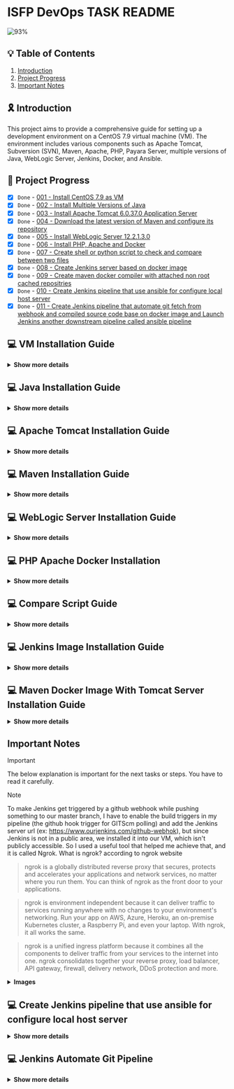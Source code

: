 # ISFP DevOps TASK README

![93%](https://progress-bar.dev/93/?title=Done)

## :bulb: Table of Contents

1. [Introduction](#introduction)
2. [Project Progress](#project-progress)
2. [Important Notes](#important-notes)

## :reminder_ribbon: Introduction

This project aims to provide a comprehensive guide for setting up a development environment on a CentOS 7.9 virtual machine (VM). The environment includes various components such as Apache Tomcat, Subversion (SVN), Maven, Apache, PHP, Payara Server, multiple versions of Java, WebLogic Server, Jenkins, Docker, and Ansible.

## :pushpin: Project Progress

- [x] `Done` - [001 - Install CentOS 7.9 as VM](#vm-installation-guide)
- [x] `Done` - [002 - Install Multiple Versions of Java](#java-installation-guide)
- [x] `Done` - [003 - Install Apache Tomcat 6.0.37.0 Application Server](#apache-tomcat-installation-guide)
- [x] `Done` - [004 - Download the latest version of Maven and configure its repository](#maven-installation-guide)
- [x] `Done` - [005 - Install WebLogic Server 12.2.1.3.0](#weblogic-server-installation-guide)
- [x] `Done` - [006 - Install PHP, Apache and Docker](#php-apache-docker-installation-guide)
- [x] `Done` - [007 - Create shell or python script to check and compare between two files](#compare-script-guide)
- [x] `Done` - [008 - Create Jenkins server based on docker image](#jenkins-image-installation-guide)
- [x] `Done` - [009 - Create maven docker compiler with attached non root cached repositries](#maven-docker-image-installation-guide)
- [x] `Done` - [010 - Create Jenkins pipeline that use ansible for configure local host server](#create-jenkins-pipeline)
- [x] `Done` - [011 - Create Jenkins pipeline that automate git fetch from webhook and compiled source code base on docker image and Launch Jenkins another downstream pipeline called ansible pipeline](#jenkins-automate-git-pipeline)

<!-- -
- [x] `Done` - 003 - Install Subversion (SVN)
- [x] `Done` - 005 - Install Apache and PHP
- [x] `Done` - 006 - Create File Comparison Script
- [ ] `Progress` - 007 - Install Payara Server 5.191 #badassfish (build 94)
- 
- [x] `Done` - 009 - Install WebLogic Server 12.2.1.3.0
- [x] `Done` - 010 - Create Jenkins Server Based on Docker Image
- [x] `Done` - 011 - Create Maven Docker Compiler
- [x] `Done` - 012 - Create Jenkins Pipeline for Automated Compilation
- [x] `Done` - 013 - Launch Jenkins Downstream Pipeline with Ansible
- [x] `Done` - 014 - Configure Local Host Server with Ansible
- [x] `Done` - 015 - Deploy App on Tomcat Docker Container -->


## :computer:  VM Installation Guide

<details>
<summary><b>Show more details</b></summary>

1. Download the CentOS 7.9 ISO Image From centos.interhost

    ```sh
    http://centos.interhost.net.il/7.9.2009/isos/x86_64/
    ```

2. Install Oracle VM Box From Oracle Download Page
    - For Windows users, download the appropriate Windows installer from the Oracle Download Page:

        ```sh
        https://www.oracle.com/eg/virtualization/technologies/vm/downloads/virtualbox-downloads.html
        ```

    - Note: If you are using a different operating system, make sure to download the version suitable for your OS.


<details>
<summary><b>Images</b></summary>

### 1. Adding a new virtual machine depends on our proper OS ISO (CentOS 7.9)

![Alternative Image](./images/vm/1.png)

### 2. Adjusting our virtual machine's hardware (CPU, RAM) to fit our desires

![Alternative Image](./images/vm/2.png)

### 3. Adjusting our virtual machine's hard disk that fit our desires

![Alternative Image](./images/vm/3.png)

### 4. After finishing our configuration above, that is the summary table of our configuration that we have made

![Alternative Image](./images/vm/4.png)

### 5. Let's run our centos-isfp VM , I prompted to mount the ISO file

![Alternative Image](./images/vm/5.png)

### 6. At the boot menu, we chose to install CentOS 7.

![Alternative Image](./images/vm/6.png)

### 7. At software selection, I chose a CentOS server with a GUI

![Alternative Image](./images/vm/7.png)

### 8. Our Installation is now completed

![Alternative Image](./images/vm/8.png)

### 9. Installation Progress..

![Alternative Image](./images/vm/9.png)

### 10. CentOs is now successfully installed and ready to use

![Alternative Image](./images/vm/10.png)
</details>
</details>

## :computer:  Java Installation Guide

<details>
<summary><b>Show more details</b></summary>

# Installing  Multiple Versions of Java and Set Default (Java 8)
This Ansible playbook automates the installation of various Java versions on a target machine, with the earlier version (Java 8) set as the default. It gives developers the flexibility they need if their applications require different Java versions.
I choose to install Oracle Java (8,11) versions since WebLogic installation cannot be proceed because the open-jdk is no longer supported any more.

# Prerequisites
Ensure the following prerequisites are met before running the playbook:

- **Access to Oracle Java Archives:** Ensure access to the Oracle Java archives for Java 8 and Java 11 versions. The playbook uses direct download links to fetch these archives. and those direct links are temporary because to download from the Oracle page, you have to sign in and accept the Oracle OTN license and terms.
So I got those links from my login session; they have a limit 3 times only to be downloaded. Of course,  this is not the best approach. You can download them and upload them to a central server; you can use S3 buckets or any other service for example.
- **Ansible:**  Ensure Ansible is installed on the local system from which the playbook will be executed.
- **Target Host:**  The playbook assumes execution on the localhost, but it can be modified to target other hosts as needed.

# Playbook Structure


```yaml
- name: Install multiple versions of Java and set earlier one is the default (8)
  hosts: localhost
  become: yes
  vars:
    java8_download_url: https://download.oracle.com/otn/java/jdk/8u411-b09/43d62d619be4e416215729597d70b8ac/jdk-8u411-linux-x64.tar.gz?AuthParam=1715329607_1d701ac9a940bea9f0e903935ba46eb1
    java11_download_url: https://download.oracle.com/otn/java/jdk/11.0.23+7/9bd8d305c900ee4fa3e613b59e6f42de/jdk-11.0.23_linux-x64_bin.tar.gz?AuthParam=1715329784_6c64b1935760ee8cd8f61cc325d75b82
    download_folder: /tmp
    java_8_home: "/usr/local/jdk1.8.0_411"
    java_11_home: "/usr/local/jdk-11.0.23"
    java_8_archive: "{{download_folder}}/jdk-8u411-linux-x64.tar.gz"
    java_11_archive: "{{download_folder}}/jdk-11.0.23_linux-x64_bin.tar.gz"
    java_env_file: "/etc/profile.d/java.sh"
  tasks:
    - name: Check if Oracle Java 8 archive exists
      stat:
        path: "{{ java_8_archive }}"
      register: java_8_archive_stat

    - name: Check if Oracle Java 11 archive exists
      stat:
        path: "{{ java_11_archive }}"
      register: java_11_archive_stat

    - name: Download Oracle Java 8
      command: "curl -v -L -b oraclelicense=accept-securebackup-cookie -o {{java_8_archive}}  {{java8_download_url}}"
      when: java_8_archive_stat.stat.exists == False

    - name: Download Oracle Java 11
      command: "curl -v -L -b oraclelicense=accept-securebackup-cookie -o {{java_11_archive}}  {{java11_download_url}}"
      when: java_11_archive_stat.stat.exists == False

    - name: Unpack archive Oracle Java 8
      unarchive:
        src: "{{java_8_archive}}"
        dest: /usr/local
        remote_src: yes

    - name: Unpack archive Oracle Java 11
      unarchive:
        src: "{{java_11_archive}}"
        dest: /usr/local
        remote_src: yes

    - name: Install Oracle Java 8
      command: 'update-alternatives --install "/usr/bin/java" "java" "{{java_8_home}}/jre/bin/java" 1'
    - name: Install Oracle Java 11
      command: 'update-alternatives --install "/usr/bin/java" "java" "{{java_11_home}}/jre/bin/java" 1'
    - name: Set Oracle Java 8 as default
      command: "update-alternatives --set java {{java_8_home}}/jre/bin/java"

    - name: Create /etc/profile.d directory
      file:
        path: /etc/profile.d
        state: directory

    - name: Create java.sh file
      file:
        path: "{{java_env_file}}"
        state: touch

    - name: Clear content of java.sh file if it exists
      shell: echo "" > "{{ java_env_file }}"

    - name: Set environment variables for JAVA
      lineinfile:
        dest: "{{ java_env_file }}"
        line: |
          export JAVA_HOME={{java_8_home}}
          export PATH=$PATH:$JAVA_HOME/bin

    - name: Source java.sh script
      shell: source {{java_env_file}}
      args:
        executable: /bin/bash
```  


- **hosts:**  Specifies the target host where the playbook tasks will be executed. In this case, it's set to localhost.
- **vars:**   Defines variables used throughout the playbook, including download URLs for Java 8 and Java 11 archives, download folder location, installation paths, and environment file paths.
- **tasks:** Contains the main tasks of the playbook
  - **Check if Oracle Java archives exist:** Utilizes the `stat` module to check if the Java archives are already downloaded.
  - **Download Oracle Java archives:** Downloads the Java archives using `curl` commands if they don't already exist.
  - **Unpack archives:** Uses the `unarchive` module to extract the downloaded Java archives to the specified destination folder `(/usr/local)`.
  - **Install Java versions:** Uses `update-alternatives` to install Java versions and set up symbolic links to the Java executable.
  - **Set default Java version:** Uses `update-alternatives` Sets Java 8 as the default version using update-alternatives.
  - **Export environment variables:** Appends Java environment variables to the system-wide profile file `(/etc/profile.d/java.sh)` to make Java Home available globally.
  - **Source java.sh script:**  Sources the java.sh script to ensure the environment variables take effect immediately.


<details>
<summary><b>Images</b></summary>

### 1. Executing ansible playbook to our vm

![Alternative Image](./images/ansible-java/1.png)


![Alternative Image](./images/ansible-java//2.png)



![Alternative Image](./images/ansible-java//3.png)


### 2. update-alternatives --config java --> shows us the default java version which is openjdk-8


![Alternative Image](./images/ansible-java//4.png)

### 3. after installing ORACLE java , that is our JAVA_HOME Environment variable


![Alternative Image](./images/ansible-java//5.png)

### 4. Oracle Java Version


![Alternative Image](./images/ansible-java//6.png)

### 5. update-alternatives --config java --> shows us the default Java version, which is Oracle 8, that we have installed


![Alternative Image](./images/ansible-java//7.png)

</details>
</details>


##  :computer: Apache Tomcat Installation Guide

<details>
<summary><b>Show more details</b></summary>

# Installing Apache Tomcat (6.0.37)

This Ansible playbook automates the installation of Apache Tomcat version 6.0.37 on our local machine. It performs the following steps:


# Prerequisites

Ensure the following prerequisites are met before running the playbook:

- **Access to Apache Tomcat Archive:** Ensure access to the Apache Tomcat archives for 6.0.37. The playbook uses direct download link to fetch this archive. 
- **Ansible:**  Ensure Ansible is installed on the local system from which the playbook will be executed.
- **Target Host:**  The playbook assumes execution on the localhost, but it can be modified to target other hosts as needed.

# Playbook Structure

```yaml
- name: Install Apache Tomcat 6.0.37
  hosts: localhost
  become: yes
  vars:
    download_url: https://archive.apache.org/dist/tomcat/tomcat-6/v6.0.37/bin/apache-tomcat-6.0.37.tar.gz
    download_folder: /tmp
    tomcat_installation_path: "/opt/tomcat"
    tomcat_home: "/opt/tomcat/apache-tomcat-6.0.37"
    tomcat_archive: "{{download_folder}}/apache-tomcat-6.0.37.tar.gz"
  tasks:
    - name: Create tomcat directory
      file:
        path: "{{tomcat_installation_path}}"
        state: directory

    - name: Download Apache Tomcat
      get_url:
        url: "{{download_url}}"
        dest: "{{tomcat_archive}}"

    - name: Extract Apache Tomcat
      unarchive:
        src: "{{tomcat_archive}}"
        dest: "{{tomcat_installation_path}}"
        remote_src: yes

    - name: Change permissions of startup.sh
      file:
        path: "{{tomcat_home}}/bin/startup.sh"
        mode: +x

    - name: Change Tomcat connector port to 8088
      replace:
        path: "{{tomcat_home}}/conf/server.xml"
        regexp: 'port="8080"'
        replace: 'port="8088"'

    - name: Change Tomcat Shutdown Port 8005 > 8006
      replace:
        path: "{{tomcat_home}}/conf/server.xml"
        regexp: 'port="8005"'
        replace: 'port="8006"'

    - name: Change Tomcat Connector Port for AJP 8009 > 8010
      replace:
        path: "{{tomcat_home}}/conf/server.xml"
        regexp: 'port="8009"'
        replace: 'port="8010"'

    - name: Create tomcat-users.xml file
      template:
        src: "./tomcat/tomcat-users.xml"
        dest: "{{tomcat_home}}/conf/tomcat-users.xml"

    - name: Start Tomcat service using startup.sh
      command: sh "{{tomcat_home}}/bin/startup.sh"

    - name: Check if Tomcat service is running
      shell: ps aux | grep '[c]atalina.home=/opt/tomcat'
      register: tomcat_status
      ignore_errors: yes

    - name: Debug message Tomcat status
      debug:
        msg: "Tomcat is {{ 'running' if tomcat_status.rc == 0 else 'not running' }}"
```  

- **hosts:**  Specifies the target host where the playbook tasks will be executed. In this case, it's set to localhost.
- **vars:**   Defines variables used throughout the playbook, including download URL Apache tomcat archive, download folder location, installation paths, and environment file paths.
- **tasks:** Contains the main tasks of the playbook
  - **Create Tomcat Directory:** It creates the directory where Apache Tomcat will be installed.
  - **Download Apache Tomcat Archive:** It downloads the Apache Tomcat archive distribution from the provided URL and saves it to a specified folder.
  - **Extract Apache Tomcat:** It extracts the downloaded Apache Tomcat archive to the installation directory.
  - **Change Permissions of startup.sh:**  It changes the permissions of the Tomcat startup script to make it executable.
  - **Change Tomcat Connector Port** It modifies the configuration file to change the default connector port from `8080` to `8088`.
  - **Modify Tomcat Shutdown Port:**  It modifies the configuration file to change the shutdown port from `8005` to `8006`.
  - **Modify Tomcat Connector Port for AJP:**  It modifies the configuration file to change the port used for the AJP connector from `8009` to `8010`.
  - **Create tomcat-users.xml File:**   It creates a tomcat-users.xml file in the Tomcat configuration directory to define user roles and access privileges.

    ```diff
    <?xml version='1.0' encoding='utf-8'?>
    <!--
    Licensed to the Apache Software Foundation (ASF) under one or more
    contributor license agreements.  See the NOTICE file distributed with
    this work for additional information regarding copyright ownership.
    The ASF licenses this file to You under the Apache License, Version 2.0
    (the "License"); you may not use this file except in compliance with
    the License.  You may obtain a copy of the License at

        http://www.apache.org/licenses/LICENSE-2.0

    Unless required by applicable law or agreed to in writing, software
    distributed under the License is distributed on an "AS IS" BASIS,
    WITHOUT WARRANTIES OR CONDITIONS OF ANY KIND, either express or implied.
    See the License for the specific language governing permissions and
    limitations under the License.
    -->
    <tomcat-users>
    <!--
    NOTE:  By default, no user is included in the "manager-gui" role required
    to operate the "/manager/html" web application.  If you wish to use this app,
    you must define such a user - the username and password are arbitrary.
    -->
    <!--
    NOTE:  The sample user and role entries below are wrapped in a comment
    and thus are ignored when reading this file. Do not forget to remove
    <!.. ..> that surrounds them.
    -->
    <!--
    <role rolename="tomcat"/>
    <role rolename="role1"/>
    <user username="tomcat" password="tomcat" roles="manager-gui,admin-gui"/>
    <user username="both" password="tomcat" roles="tomcat,role1"/>
    <user username="role1" password="tomcat" roles="role1"/>
    -->
    + <user username="tomcat" password="tomcat" roles="manager-gui,admin-gui"/>
    </tomcat-users>
    ```

  - **Start Tomcat Service:**  It starts the Tomcat service using the `startup.sh` script.
  - **Check Tomcat Service Status:** It verifies whether the Tomcat service is running by searching for the process using ps command.
  - **Debug Message:** It provides a debug message indicating whether Tomcat is running or not.



  


<details>
<summary><b>Images</b></summary>

### 1. Executing ansible playbook to our vm

![Alternative Image](./images/tomcat/1.png)

![Alternative Image](./images/tomcat//2.png)

![Alternative Image](./images/tomcat//3.png)

### 2. Accessing our apache tomcat from our VM

![Alternative Image](./images/tomcat//4.png)

### 3. Accessing our apache tomcat from my computer which host the VM

![Alternative Image](./images/tomcat//5.png)

> Assuming that our virtual machine (VM) is accessible to the public, I wanted to emulate the process, so I used the command `sudo firewall-cmd --zone=public --add-port=8088/tcp to open port 8080 within our VM. I also adjusted the VM network settings from our oracle VMbox to port forward from my host machine to the VM (guest) port.

![Alternative Image](./images/tomcat//9.png)

### 4. Trying to login into manager page

![Alternative Image](./images/tomcat//6.png)

### 5. I logged in successfully

![Alternative Image](./images/tomcat//7.png)

### 6. Apache tomcat server status

![Alternative Image](./images/tomcat//8.png)

</details>
</details>



## :computer: Maven Installation Guide

<details>
<summary><b>Show more details</b></summary>

# Installing Maven Latest Version (3.9.6)

This Ansible playbook automates the installation of Apache Maven version 3.9.6 on our local machine. It performs the following steps:

# Prerequisites

Ensure the following prerequisites are met before running the playbook:

- **Access to Apache Maven Archive:** Ensure access to the Apache Maven archives for 3.9.6. The playbook uses direct download link to fetch this archive.
- **Ansible:**  Ensure Ansible is installed on the local system from which the playbook will be executed.
- **Target Host:**  The playbook assumes execution on the localhost, but it can be modified to target other hosts as needed.

# Playbook Structure

```yaml
- name: Install Apache Maven and configure environment
  hosts: localhost
  become: yes
  vars:
    download_url: https://dlcdn.apache.org/maven/maven-3/3.9.6/binaries/apache-maven-3.9.6-bin.tar.gz
    download_folder: /tmp
    maven_installation_path: "/opt/maven"
    maven_home: "/opt/maven/apache-maven-3.9.6"
    maven_archive: "{{download_folder}}/apache-maven-3.9.6-bin.tar.gz"
    maven_env_file: "/etc/profile.d/maven.sh"

  tasks:
    - name: Download Maven
      get_url:
        url: "{{ download_url }}"
        dest: "{{ maven_archive }}"

    - name: Create maven.sh
      file:
        path: "{{ maven_installation_path }}"
        state: directory

    - name: Extract Maven
      unarchive:
        src: "{{ maven_archive }}"
        dest: "{{ maven_installation_path }}"
        creates: "{{ maven_home }}"
        remote_src: yes

    - name: Create maven.sh
      file:
        path: "{{ maven_env_file }}"
        state: touch

    - name: Clear content of maven.sh file if it exists
      shell: echo "" > "{{ maven_env_file }}"

    - name: Set environment variables for Maven
      lineinfile:
        dest: "{{ maven_env_file }}"
        line: "{{ item }}"
      with_items:
        - "export M2_HOME={{maven_home}}"
        - "export PATH=$PATH:$M2_HOME/bin"

    - name: Configure maven repo to use local repo
      copy:
        src: "./maven/settings.xml"
        dest: "{{ maven_home }}/conf/settings.xml"

    - name: Source maven.sh script
      shell: source {{ maven_env_file }}
      args:
        executable: /bin/bash
```  

- **hosts:**  Specifies the target host where the playbook tasks will be executed. In this case, it's set to localhost.
- **vars:**   Defines variables used throughout the playbook, including download URL Apache maven archive, download folder location, installation paths, and environment file paths.
- **tasks:** Contains the main tasks of the playbook
  - **Download Maven:** It downloads the Apache Maven binary distribution from the specified URL and saves it to a temporary folder.
  - **Create Maven Installation Directory:** It creates the directory where Apache Maven will be installed..
  - **Extract Maven:** It creates a script file `(maven.sh)` in the /etc/profile.d directory to set up environment variables for Maven.
  - **Clear Content of maven.sh File:** It clears the content of the maven.sh file if it exists.
  - **Set Environment Variables for Maven**  It sets environment variables `M2_HOME` and updates the PATH variable to include the Maven bin directory.
  - **Configure Maven Repository**  It copies a custom Maven `settings.xml` file to the Maven installation directory to configure Maven repository settings.
  - **Source maven.sh Script**  It sources the `maven.sh` script to apply the environment variable changes immediately.


<details>
<summary><b>Images</b></summary>

### 1. Executing ansible playbook to our vm

![Alternative Image](./images/maven/1.png)

![Alternative Image](./images/maven//2.png)

### 2. Maven has installed successfully

![Alternative Image](./images/maven//3.png)

</details>
</details>


## :computer: WebLogic Server Installation Guide

<details>
<summary><b>Show more details</b></summary>

# Installing WebLogic Server Version (12.2.1.3.0)

This guide steps for installation of WebLogic Server 12.2.1.3.0 on our local machine. The download step is done manually due the the large size
and the GUI Wizard installation

# Prerequisites

Ensure the following prerequisites are met before installing WebLogic Server:

- **Oracle Java 8 :**  Ensure Oracle Java 8  is installed on the local system.
- **fmw_12.2.1.3.0_wls_Disk_1_1of1.zip :** [Download](https://www.oracle.com/middleware/technologies/weblogic-server-installers-downloads.html)


# Steps

- After downloading the `fmw_12.2.1.3.0_wls_Disk1_1of1.zip` in downloads directory fellow this steps:
  - **Change Directory to {user}/downloads**: `cd ~/Downloads`
  - **Extract the WebLogic Installer .zip file**: `unzip fmw_12.2.1.3.0_wls_Disk1_1of1.zip`
  - **Run the WebLogic installer**: `java -jar fmw_12.2.1.3.0_wls.jar`

<details>
<summary><b>Images</b></summary>


![Alternative Image](./images/weblogic/1.png)

![Alternative Image](./images/weblogic//2.png)

![Alternative Image](./images/weblogic//3.png)

![Alternative Image](./images/weblogic//4.png)

![Alternative Image](./images/weblogic//5.png)

![Alternative Image](./images/weblogic//6.png)

![Alternative Image](./images/weblogic//7.png)

![Alternative Image](./images/weblogic//8.png)

![Alternative Image](./images/weblogic//9.png)

![Alternative Image](./images/weblogic//10.png)

![Alternative Image](./images/weblogic//11.png)

![Alternative Image](./images/weblogic//12.png)

![Alternative Image](./images/weblogic//13.png)

![Alternative Image](./images/weblogic//14.png)



</details>
</details>


## :computer: PHP Apache Docker Installation

<details>
<summary><b>Show more details</b></summary>

# Installing PHP Apache Docker

This Ansible playbook automates the installation of Apache (httpd) and PHP packages on your local machine, 
along with setting up Docker for containerized applications. Here's a breakdown of the tasks performed:

# Prerequisites

Ensure the following prerequisites are met before running the playbook:

- **Ansible:**  Ensure Ansible is installed on the local system from which the playbook will be executed.
- **Target Host:**  The playbook assumes execution on the localhost, but it can be modified to target other hosts as needed.

# Playbook Structure

```yaml
- name: Install Apache and PHP
  hosts: localhost
  become: yes

  tasks:
    - name: Install apache(httpd)
      yum:
        name: httpd
        state: present

    - name: Install php package
      yum:
        name: php
        state: present
    - name: Add Docker repository
      yum_repository:
        name: docker-ce
        description: Docker CE Stable - $basearch
        baseurl: https://download.docker.com/linux/centos/7/$basearch/stable
        gpgcheck: yes
        gpgkey: https://download.docker.com/linux/centos/gpg
        enabled: yes

    - name: Install Docker
      yum:
        name: docker-ce
        state: present

    - name: Start Docker service
      service:
        name: docker
        state: started
        enabled: yes

    - name: Change permissions of /var/run/docker.sock
      file:
        path: /var/run/docker.sock
        mode: "0666"

```  


- **tasks:** Contains the main tasks of the playbook
  - **Install Apache (httpd):** : It installs the Apache web server package `(httpd)` using the yum package manager.
  - **Install PHP Package:**It installs the `PHP` package using yum to enable server-side scripting support.
  - **Add Docker Repository:** It adds the `Docker repository` to the system configuration to fetch `Docker packages`.
  - **Install Docker File:**  It installs `Docker CE (Community Edition)` using the Docker repository configured earlier.
  - **Start Docker Service**   It starts the `Docker service` and ensures that it is enabled to start automatically on system boot.
  - **Change Permissions of `/var/run/docker.sock`** It adjusts the `permissions` of the Docker socket file to allow Docker commands to be executed without `requiring root privileges`.

<details>
<summary><b>Images</b></summary>

### 1. Executing ansible playbook to our vm

![Alternative Image](./images/apache-php-docker/1.png)


</details>
</details>


## :computer: Compare Script Guide

<details>
<summary><b>Show more details</b></summary>

# Loading Lines into Dictionary and Comparing Source with Destination

This Python script automates the process of comparing lines from a source file with multiple destination files and outputs the results into an output file. Here's how it works:


# Prerequisites

Ensure the following prerequisites are met before running the script:

- **Python:**  Ensure Python is installed on the local system from which the script will be executed.

# Script Structure

```yaml
import os

def load_lines_into_dict(directory_path):
    files_in_directory = os.listdir(directory_path)
    lines_found = {}
    for file_name in files_in_directory:
        file_path_abs = os.path.join(directory_path, file_name)
        if os.path.isfile(file_path_abs):
            with open(file_path_abs, 'r') as file:
                for line in file:
                    file_name_only = os.path.basename(file_path_abs)
                    if line.strip() not in lines_found:
                        lines_found[line.strip()] = [file_name_only]
                    else:
                        lines_found[line.strip()].append(file_name_only)
    return lines_found

def compare_lines_src_dest(lines_dict, output_file):
    with open("source.txt", 'r') as source_file:
        with open(output_file, 'w') as result_file:
            for line in source_file:
                line = line.strip()
                if line in lines_dict:
                    result_file.write(f"{line}'{', '.join(lines_dict[line])}\n")

lines_dict = load_lines_into_dict("./Destination")
compare_lines_src_dest(lines_dict, "output.txt")


```  

```sh
'Port_Automation/JavaSource/com/sps/billing/invoices/action/BaseAction.java'Patch 1.15.785.txt, Patch 1.21.32.txt, Patch 1.21.44.txt
'Port_Automation/JavaSource/com/sps/billing/invoices/containerinvoice/loaddischargeinvoice/service/spring/BillingContainerLoadDischargeService.java'Patch 1.21.09.txt
'Port_Automation/JavaSource/com/sps/billing/service/IBillingService.java'Patch 1.15.785.txt, Patch 1.21.09.txt, Patch 1.21.106.txt, Patch 1.21.32.txt, Patch 1.21.98.txt
'Port_Automation/JavaSource/com/sps/billing/service/spring/BillingService.java'Patch 1.15.785.txt, Patch 1.21.09.txt, Patch 1.21.106.txt, Patch 1.21.13.txt, Patch 1.21.16.txt, Patch 1.21.32.txt, Patch 1.21.44.txt, Patch 1.21.98.txt
'Port_Automation/WebContent/WEB-INF/BillingApplicationContext.xml'Patch 1.15.785.txt, Patch 1.21.25.txt, Patch 1.21.32.txt, Patch 1.21.44.txt, Patch 1.21.95.txt, Patch 1.21.98.txt
'Port_Automation/JavaSource/com/sps/container/definition/dao/ContainerDefinitionDao.java'Patch 1.21.27.txt, Patch 1.21.83.txt
'Port_Automation/JavaSource/com/sps/container/definition/service/ContainerDefinitionService.java'Patch 1.21.111.txt, Patch 1.21.17.txt, Patch 1.21.27.txt, Patch 1.21.28.txt, Patch 1.21.30.txt, Patch 1.21.36.txt, Patch 1.21.51.txt, Patch 1.21.65.txt, Patch 1.21.83.txt, Patch 1.21.95.txt
'Port_Automation/JavaSource/com/sps/container/definition/service/IContainerDefinitionService.java'Patch 1.21.27.txt
'Port_Automation/JavaSource/com/sps/container/permitdismiss/action/InitPermitDismissAddEdit.java'Patch 1.21.95.txt
'Port_Automation/JavaSource/com/sps/container/permitdismiss/action/SavePermitDismissAddEdit.java'Patch 1.21.30.txt
'Port_Automation/WebContent/WEB-INF/XMLMappingResources.xml'Patch 1.15.785.txt, Patch 1.21.112.txt, Patch 1.21.124.txt, Patch 1.21.125.txt, Patch 1.21.128.txt, Patch 1.21.132.txt, Patch 1.21.32.txt, Patch 1.21.44.txt, Patch 1.21.67.txt
'Port_Automation/WebContent/WEB-INF/struts-config.xml'Patch 1.15.785.txt, Patch 1.21.10.txt, Patch 1.21.106.txt, Patch 1.21.107.txt, Patch 1.21.110.txt, Patch 1.21.114.txt, Patch 1.21.119.txt, Patch 1.21.121.txt, Patch 1.21.125.txt, Patch 1.21.128.txt, Patch 1.21.26.txt, Patch 1.21.32.txt, Patch 1.21.37.txt, Patch 1.21.39.txt, Patch 1.21.43.txt, Patch 1.21.44.txt, Patch 1.21.53.txt, Patch 1.21.56.txt, Patch 1.21.67.txt, Patch 1.21.70.txt
'Port_Automation/JavaSource/com/sps/billing/invoices/containerinvoice/collectionserviceinvoice/service/spring/BillingContainerCollectionServiceService.java'Patch 1.21.84.txt
'Port_Automation/JavaSource/com/sps/core/resources/ApplicationResources_ar.properties'Patch 1.15.785.txt, Patch 1.21.10.txt, Patch 1.21.110.txt, Patch 1.21.113.txt, Patch 1.21.114.txt, Patch 1.21.119.txt, Patch 1.21.121.txt, Patch 1.21.124.txt, Patch 1.21.125.txt, Patch 1.21.128.txt, Patch 1.21.16.txt, Patch 1.21.23.txt, Patch 1.21.25.txt, Patch 1.21.26.txt, Patch 1.21.32.txt, Patch 1.21.38.txt, Patch 1.21.39.txt, Patch 1.21.43.txt, Patch 1.21.45.txt, Patch 1.21.47.txt, Patch 1.21.49.txt, Patch 1.21.5.txt, Patch 1.21.56.txt, Patch 1.21.66.txt, Patch 1.21.67.txt, Patch 1.21.69.txt, Patch 1.21.70.txt, Patch 1.21.76.txt, Patch 1.21.83.txt
'Port_Automation/JavaSource/com/sps/container/definition/dao/IContainerDefinitionDao.java'Patch 1.21.27.txt
'Port_Automation/JavaSource/com/sps/container/permitdismiss/action/InitPermitDismissSearch.java'Patch 1.21.95.txt
'Port_Automation/JavaSource/com/sps/billing/dao/IBillingDao.java'Patch 1.21.98.txt
'Port_Automation/JavaSource/com/sps/billing/dao/hibernate/BillingDao.java'Patch 1.21.98.txt
'Port_Automation/JavaSource/com/sps/billing/invoices/gcinvoice/dao/hibernate/BillingGCDao.java'Patch 1.21.118.txt, Patch 1.21.52.txt
'Port_Automation/JavaSource/com/sps/container/definition/dao/ContainerDefinitionDao.java'Patch 1.21.27.txt, Patch 1.21.83.txt
'Port_Automation/JavaSource/com/sps/container/definition/dao/IContainerDefinitionDao.java'Patch 1.21.27.txt
'Port_Automation/JavaSource/com/sps/container/definition/service/ContainerDefinitionService.java'Patch 1.21.111.txt, Patch 1.21.17.txt, Patch 1.21.27.txt, Patch 1.21.28.txt, Patch 1.21.30.txt, Patch 1.21.36.txt, Patch 1.21.51.txt, Patch 1.21.65.txt, Patch 1.21.83.txt, Patch 1.21.95.txt
'Port_Automation/JavaSource/com/sps/container/definition/service/IContainerDefinitionService.java'Patch 1.21.27.txt
'Port_Automation/JavaSource/com/sps/billing/invoices/containerinvoice/collectionserviceinvoice/service/spring/BillingContainerCollectionServiceService.java'Patch 1.21.84.txt
'ReportViewer/WebContent/Reports/Containers/RPT03022DD.rpt'Patch 1.21.4.txt
'ReportViewer/WebContent/Reports/Containers/RPT030264.rpt'Patch 1.21.27.txt, Patch 1.21.4.txt, Patch 1.21.65.txt, Patch 1.21.8.txt
```

1. `load_lines_into_dict(directory_path)`: This function takes a directory path as input and loads all the lines from files within that directory into a dictionary. Each line is used as a key, and the value associated with each key is a list of file names where the line is found. `It iterates through each file in the directory, reads its lines`, and populates the dictionary accordingly.

2. `compare_lines_src_dest(lines_dict, output_file)`: This function compares the lines from a source file (source.txt) with the lines loaded into the dictionary using the load_lines_into_dict function. For each line in the source file,` it checks if the line exists in the dictionary`. If it does, `it writes the line along with the file names where it was found into an output file (output.txt)`.

</details>


## :computer: Jenkins Image Installation Guide

<details>
<summary><b>Show more details</b></summary>

# Create Jenkins server based on docker image

1. This Dockerfile provides instructions for building a custom Jenkins image with Ansible support. Here's a breakdown of the Dockerfile.
2. This Ansible playbook automates the setup of a Jenkins server running within a Docker container, with built-in support for Ansible. It downloads a Dockerfile from a specified URL, builds a Docker image named jenkins-ansible, and then runs a Docker container based on this image.


# Prerequisites

Ensure the following prerequisites are met before running the script:

- **Docker:**  Ensure Docker is installed on the local system from which the Dockerfile will be executed.
- **Ansible:**  Ensure Ansible is installed on the local system from which the playbook will be executed.
- **Target Host:**  The playbook assumes execution on the localhost, but it can be modified to target other hosts as needed.

# Dockerfile Structure

```yaml
# Use the official Jenkins image as base
FROM jenkins/jenkins:latest

# Switch to root user to install Ansible and dependencies
USER root

# Install dependencies for Ansible
RUN apt-get update \
    && apt-get install -y --no-install-recommends \
    software-properties-common \
    python3-pip \
    python3-venv \
    && apt-get clean \
    && rm -rf /var/lib/apt/lists/*

# Create a virtual environment for Ansible
RUN python3 -m venv /opt/ansible

# Activate the virtual environment and install Ansible
RUN /opt/ansible/bin/pip install ansible

# Switch back to the Jenkins user
USER jenkins


```  

1. `Base Image`: It starts with the official Jenkins image (jenkins/jenkins:latest) as the base image.
2. `Switch to Root User`: It switches to the root user to install Ansible and its dependencies.
3. `Install Dependencies`: It updates the `package repositories` and installs necessary dependencies for Ansible, including `software-properties-common`, `python3-pip`, and `python3-venv`.
4. `Create Virtual Environment for Ansible`: It creates a virtual environment for Ansible at /opt/ansible.
5. `Install Ansible`: It activates the virtual environment and installs Ansible within it using pip.
6. `Switch Back to Jenkins User`: Finally, it switches back to the Jenkins user to ensure that Jenkins runs with the appropriate permissions.


# Playbook Structure

```yaml
- name: Run Jenkins with ansible support as a Docker image
  hosts: localhost
  become: yes
  vars:
    docker_file_download_url: https://raw.githubusercontent.com/aomarabdelaziz/ISFP-task-doc/master/Docker/Dockerfile.jenkins-ansible
    download_path: /tmp/Dockerfile.jenkins-ansible
  tasks:
    - name: Download Dockerfile.jenkins-ansible
      get_url:
        url: "https://raw.githubusercontent.com/aomarabdelaziz/ISFP-task-doc/master/Docker/Dockerfile.jenkins-ansible"
        dest: "{{ download_path }}"

    - name: Build Docker image
      command: "docker build -t jenkins-ansible -f {{download_path}} ."

    - name: Run Jenkins container
      shell: "docker run --name jenkins --network=host -v jenkins_home:/var/jenkins_home -v /var/run/docker.sock:/var/run/docker.sock -d -v $(which docker):$(which docker) jenkins-ansible"
      ignore_errors: yes

    - name: Pause for 10 seconds before getting initial admin password
      pause:
        seconds: 10

    - name: Get initial admin password
      shell: docker exec jenkins cat /var/jenkins_home/secrets/initialAdminPassword
      register: initial_admin_password
      ignore_errors: yes

    - name: Print the secret
      debug:
        msg: "The initial admin password is {{ initial_admin_password.stdout }}"
      when: initial_admin_password.rc == 0 # Only print if the command succeeds


```  

- **hosts:**  Specifies the target host where the playbook tasks will be executed. In this case, it's set to localhost.
- **vars:**   Defines variables used throughout the playbook, including download URL of custom image , download folder location.
- **tasks:** Contains the main tasks of the playbook
  - **Download Dockerfile:** The playbook starts by downloading the Dockerfile necessary for building the Jenkins Docker image from the provided URL.
  - **Build Docker Image:**It then builds a Docker image named jenkins-ansible using the downloaded Dockerfile.
  - **Run Jenkins Container:** It creates a script file `(maven.sh)` in the /etc/profile.d directory to set up environment variables for Maven.
  - **Clear Content of maven.sh File:** After building the Docker image, the playbook runs a Docker container named jenkins, which hosts the Jenkins server. The container is configured to have network access to the host (--network=host), mount the Jenkins home directory (-v jenkins_home:/var/jenkins_home), and have access to the Docker socket (-v /var/run/docker.sock:/var/run/docker.sock). This enables Jenkins to interact with Docker for running jobs.
  - **Delay Before Retrieving Initial Admin Password**  To ensure that Jenkins is fully initialized, a pause of 10 seconds is introduced before attempting to retrieve the initial admin password.
  - **Retrieve Initial Admin Password:**  The playbook then retrieves the initial admin password for Jenkins from the container's secrets directory (/var/jenkins_home/secrets/initialAdminPassword) using the docker exec command.
  - **Print Initial Admin Password**  Finally, the initial admin password is printed to the console, provided that the retrieval command succeeds.


<details>
<summary><b>Images</b></summary>

### 1. Executing ansible playbook to our vm

![Alternative Image](./images/docker/1.png)

### 2. Accessing our jenkins from my computer and from the VM , also I used to port forwarding the ports from the VM network and allow the port in the vm firewall

![Alternative Image](./images/jenkins/1.png)

![Alternative Image](./images/jenkins/2.png)

### 3. Configure our jenkins to use ansible that we have installed it with our custom docker image

![Alternative Image](./images/jenkins/3.png)

</details>

</details>






## :computer: Maven Docker Image With Tomcat Server Installation Guide

<details>
<summary><b>Show more details</b></summary>

# Create Maven Docker Image With Tomcat Server

This Dockerfile provides a streamlined approach to containerizing Java web applications using Maven and Tomcat. It utilizes a multi-stage build process to separate the build environment from the runtime environment, resulting in a lightweight and efficient Docker image.

# Prerequisites

Ensure the following prerequisites are met before running the script:

- **Docker:**  Ensure Docker is installed on the local system from which the Dockerfile will be executed.

# Dockerfile Structure

```yaml
# Use a temporary builder stage to copy files from it
FROM maven:3.8.3 as builder

ARG USER_ID=1000
ARG GROUP_ID=1000

RUN groupadd -g ${GROUP_ID} maven && \
    useradd -u ${USER_ID} -g maven -s /bin/bash maven

# Copy the settings.xml file into the container
COPY settings.xml /usr/share/maven/conf/settings.xml

# Create directory for cached repositories
RUN mkdir -p /home/maven/.m2/repository

# Set permissions for the user
RUN chown -R maven:maven /home/maven/.m2


# Set the working directory in the builder stage
WORKDIR /app

# Copy the pom.xml file to the container
COPY ./pom.xml ./

# Copy the rest of the project files to the container
COPY ./server ./server 
COPY ./webapp ./webapp

RUN mvn package


# Second stage: Runtime stage
FROM tomcat:8-alpine

# Copy files from the temporary builder stage
COPY --from=builder /app/webapp/target/webapp.war /usr/local/tomcat/webapps/

# Modify Tomcat configuration
RUN sed -i 's/port="8080"/port="4287"/' ${CATALINA_HOME}/conf/server.xml



```  

## Builder Stage

In the builder stage, Maven is used to compile and package the Java web application. The settings.xml file is copied into the container to configure Maven settings, and a directory is created to cache Maven repositories for faster builds. Permissions are then set for the Maven user, and the working directory is set to /app. The pom.xml file and project files are copied into the container, and Maven packages the application using mvn package.

## Runtime Stage

In the runtime stage, the base image of Tomcat 8 with Alpine Linux is used. The WAR (Web Application Archive) file generated by Maven in the builder stage is copied from the builder stage into the Tomcat webapps directory. Additionally, the Tomcat configuration is modified to change the default port from 8080 to 4287 to avoid port conflicts.

## Usage

Place the Dockerfile in the root directory of your Java web application project.
Ensure that your project structure aligns with the Dockerfile's expectations (e.g., pom.xml for Maven and ./server and ./webapp directories for application code).
Build the Docker image using the command docker build -t my-webapp . (replace my-webapp with your desired image name).
Run the Docker container using the command docker run -d -p 4287:4287 my-webapp to expose the application on port 4287.

## Benefits

1.  `Efficiency`: Utilizes a multi-stage build process to optimize the Docker image size and reduce dependencies.
2. `Portability`: Encapsulates the entire application environment, making it easy to deploy and run on any platform that supports Docker.
3. `Consistency`: Ensures consistent and reproducible builds across different environments, eliminating potential dependency issues.


</details>


## Important Notes

> [!IMPORTANT]  
> The below explanation is important for the next tasks or steps. You have to read it carefully.


> [!NOTE]  
> To make Jenkins get triggered by a github webhook while pushing something to our master branch, I have to enable the build triggers in my pipeline (the github hook trigger for GITScm polling) and add the Jenkins server url (ex: <https://www.ourjenkins.com/github-webhok>), but since Jenkins is not in a public area, we installed it into our VM, which isn't publicly accessible.
> So I used a useful tool that helped me achieve that, and it is called Ngrok.
> What is ngrok? according to ngrok website 

> ngrok is a globally distributed reverse proxy that secures, protects and accelerates your applications and network services, no matter where you run them. You can think of ngrok as the front door to your applications.

> ngrok is environment independent because it can deliver traffic to services running anywhere with no changes to your environment's networking. Run your app on AWS, Azure, Heroku, an on-premise Kubernetes cluster, a Raspberry Pi, and even your laptop. With ngrok, it all works the same.

> ngrok is a unified ingress platform because it combines all the components to deliver traffic from your services to the internet into one. ngrok consolidates together your reverse proxy, load balancer, API gateway, firewall, delivery network, DDoS protection and more.

<details>
<summary><b>Images</b></summary>

### 1. Proof that ngrok can redirect the request to our jenkins server 

![Alternative Image](./images/jenkins/5.png)
![Alternative Image](./images/jenkins/5-1.png)
![Alternative Image](./images/jenkins/5-2.png)

</details>




## :computer: Create Jenkins pipeline that use ansible for configure local host server

<details>
<summary><b>Show more details</b></summary>

# Create Jenkins pipeline that use ansible for configure local host server

This Dockerfile provides a streamlined approach to containerizing Java web applications using Maven and Tomcat. It utilizes a multi-stage build process to separate the build environment from the runtime environment, resulting in a lightweight and efficient Docker image.

# Prerequisites

Ensure the following prerequisites are met before running the script:

- **Jenkins:**  Ensure Jenkins is installed on the local system.
- **Ansible:**  Ensure Ansible is installed along side jenkins system.

# Jenkins Structure

```yaml
pipeline {
    agent any

    stages {
        stage('Test Ansible') {
            steps {
                 ansiblePlaybook become: true, becomeUser: 'root', colorized: true, disableHostKeyChecking: true, installation: 'Ansible', inventory: 'Ansible/inventory', playbook: 'Ansible/playbook.yaml', vaultTmpPath: ''
            }
        }
    }
}



```  

This Jenkins pipeline script executes an Ansible playbook as part of the Jenkins job. It uses the ansiblePlaybook step to run the playbook specified in the playbook.yaml file located in the Ansible directory. The playbook is executed with root privileges (become: true) and disables host key checking (disableHostKeyChecking: true). Ensure that the Ansible installation is configured in Jenkins (installation: 'Ansible') and provide the path to the inventory file (inventory: 'Ansible/inventory').



</details>



## :computer: Jenkins Automate Git Pipeline

<details>
<summary><b>Show more details</b></summary>

# Create Jenkins pipeline that automate git fetch from webhook and compiled source code base on docker image and Launch Jenkins another downstream pipeline called ansible pipeline

This Dockerfile provides a streamlined approach to containerizing Java web applications using Maven and Tomcat. It utilizes a multi-stage build process to separate the build environment from the runtime environment, resulting in a lightweight and efficient Docker image.

# Prerequisites

Ensure the following prerequisites are met before running the script:

- **Docker:**  Ensure Docker is installed on the local system.
- **Jenkins:**  Ensure Jenkins is installed.

# Jenkins Structure

```yaml
pipeline {
    agent any
    environment {
        DOCKER_HUB_REPO = "abdelazizomar" // Replace with your Docker Hub username
        DOCKER_IMAGE_NAME = "tomcat-webapp" // Replace with your Docker image name
        COMMIT_SHA = sh(returnStdout: true, script: 'git rev-parse --short HEAD').trim()
    }
     stage('Launch another downstream ansible pipeline for server configuration') {
            steps {
                script {
                      build job: 'ansible-pipeline'
                }
            }
        }
    stages {
        stage('Building Stage') {
            steps {
                script {               
                    app = docker.build("${DOCKER_HUB_REPO}/${DOCKER_IMAGE_NAME}:${COMMIT_SHA}", ".")    
                }
            }
        }
        stage('Pushing Docker Image') {
            steps {
                script {
                    docker.withRegistry('https://registry.hub.docker.com', 'docker-hub-credentials') {
                       app.push()
                    }
                    sh 'docker run --network=host ${DOCKER_HUB_REPO}/${DOCKER_IMAGE_NAME}:latest'
                }
            }
        }
        stage('Run tomcat-webapp Application') {
            steps {
                script {
                    sh 'docker rm -f webapp'
                    sh 'docker run -d --network=host --name=webapp ${DOCKER_HUB_REPO}/${DOCKER_IMAGE_NAME}:${COMMIT_SHA}'
                }
            }
        }
        
    }
}




```  

This Jenkins pipeline script integrates Docker into the CI/CD workflow, providing automated building, pushing, and deployment of Dockerized applications. By encapsulating the application within Docker containers, it ensures consistent and reproducible deployments across different environments.

# Stage 1: Launch another downstream ansible pipeline for server configuration
This stage initiates another Jenkins pipeline job named ansible-pipeline for configuring the server using Ansible. This ensures that the server environment is properly configured before deploying the application.

# Stage 2: Building Stage
- This stage is responsible for building the Docker image for the Tomcat web application.
- It uses the Docker plugin to build the image based on the Dockerfile present in the project directory.
- The image is tagged with the commit SHA to ensure version control and traceability.

# Stage 3: Pushing Docker Image
- In this stage, the Docker image built in the previous stage is pushed to the Docker Hub registry.
- It utilizes Docker registry credentials stored in Jenkins credentials as docker-hub-credentials.
- After pushing the image, it runs a Docker container based on the latest image to verify its functionality.

# Stage 4: Run tomcat-webapp Application
- This final stage deploys the Tomcat web application by running a Docker container.
- It removes any existing container named webapp to ensure a clean deployment environment.
- Then, it runs a new container based on the Docker image tagged with the commit SHA.
The --network=host option is used to enable network access between the container and the host system.

# Environment Variables
- The DOCKER_HUB_REPO and DOCKER_IMAGE_NAME environment variables define the Docker Hub repository and image name, allowing for easy customization.
- The COMMIT_SHA variable retrieves the short commit SHA from the Git repository to uniquely tag Docker images.

<details>
<summary><b>Images</b></summary>


![Alternative Image](./images/jenkins/9.png)

### 1. Launch another downstream ansible pipeline for server configuration using Ansible

![Alternative Image](./images/jenkins/10.png)

### 1. Pipeline started by github webhook while push to master branch, starting with the ansible pipeline

![Alternative Image](./images/jenkins/12.png)

### 1. Ansible pipeline execution

![Alternative Image](./images/jenkins/13.png)
![Alternative Image](./images/jenkins/14.png)
![Alternative Image](./images/jenkins/16.png)
![Alternative Image](./images/jenkins/19.png)
![Alternative Image](./images/jenkins/20.png)

### 1. Continue execution of the application pipeline

![Alternative Image](./images/jenkins/11.png)
![Alternative Image](./images/jenkins/11-1.png)

### 1. Our application is running on our tomcat server container

![Alternative Image](./images/jenkins/22.png)



</details>

</details>
